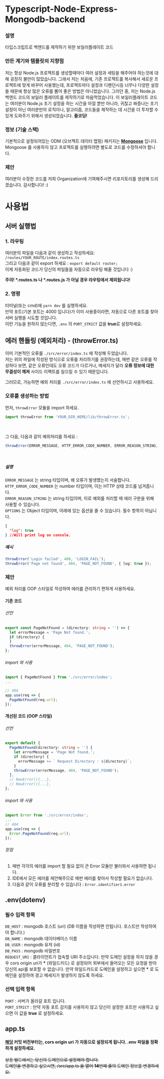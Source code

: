 # Typescript-Node-Express-Mongodb-backend

### 설명

타입스크립트로 백엔드를 제작하기 위한 보일러플레이트 코드

### 만든 계기와 템플릿의 지향점

저는 항상 Node.js 프로젝트를 생성할때마다 여러 설정과 세팅을 해주어야 하는것에 대해 굉장히 불만이 많았습니다. 그래서 저는 처음에, 기존 프로젝트를 복사해서 새로운 프로젝트에 맞게 바꾸어 사용했는데, 프로젝트마다 설정과 디펜던시등 너무나 다양한 설정들 때문에 항상 많은 오류를 뿜어 좋은 방법은 아니었습니다. 그러던 중, 저는 Node.js 백엔드 코드의 보일러 플레이트를 제작하기로 마음먹었습니다.
이 보일러플레이트 코드는 여러분이 Node.js 초기 설정을 하는 시간을 아낄 뿐만 아니라, 귀찮고 짜증나는 초기 설정이 아닌 여러분만의 로직이나, 알고리즘, 코드들을 제작하는 데 시간을 더 투자할 수 있게 도와주기 위해서 생성되었습니다. <b>즐코딩!</b>

### 정보 (기술 스택)

기본적으로 설정되어있는 ODM (오브젝트 데이터 맵핑) 패키지는 [<b>Mongoose</b>](https://www.npmjs.com/package/mongoose) 입니다.<br/>
Mongoose 를 사용하지 않고 프로젝트를 실행하려면 별도로 코드를 수정하셔야 합니다.

### 제안

여러분이 수정한 코드를 저희 Organization에 기여해주시면 리포지토리를 생성해 드리겠습니다. 감사합니다! :)

# 사용법

## 서버 실행법

### 1. 라우팅

여러분의 파일을 다음과 같이 생성하고 작성하세요:
<code>/routes/YOUR_ROUTE/index.routes.ts</code><br/>
그리고 다음과 같이 export 하세요 : <code>export default router;</code><br/>
이제 자동화된 코드가 당신의 파일들을 자동으로 라우팅 해줄 것입니다 :)

<b>주의! \*.routes.ts 나 \*.routes.js 가 아닐 경우 라우팅에서 제외됩니다!</b>

### 2. 명령

터미널(또는 cmd)에 <code>yarn dev</code> 를 실행하세요.<br/>
만약 포트(기본 포트는 4000 입니다)가 이미 사용중이라면, 자동으로 다른 포트를 찾아 서버 실행을 시도할 것입니다.<br/>
이런 기능을 원하지 않는다면, <code>.env</code> 의 <code>PORT_STRICT</code> 값을 <b>true</b>로 설정하세요.

## 에러 핸들링 (예외처리) - (throwError.ts)

이미 기본적인 오류를 <code>./src/error/index.ts</code> 에 작성해 두었습니다. <br/>
저는 위의 파일에 작성된 방식으로 오류를 처리하기를 권장하는데, 매번 같은 오류를 작성하다 보면, 같은 오류인데도 오류 코드가 다르거나, 메세지가 달라 **오류 정보에 대한 무결성이 깨져** 사이드 이펙트를 일으킬 수 있기 때문입니다.<br/>

그러므로, 가능하면 예외 처리를 <code>./src/error/index.ts</code> 에 선언하시고 사용하세요.

### 오류를 생성하는 방법

먼저, <code>throwError</code> 모듈을 import 하세요.

```typescript
import throwError from 'YOUR_DIR_HERE/lib/throwError.ts';
```

<br/>

그 다음, 다음과 같이 예외처리를 하세요 :

```typescript
throwError(ERROR_MESSAGE, HTTP_ERROR_CODE_NUMBER, ERROR_REASON_STRING, OPTIONS);
```

<br/>

##### 설명

<code>ERROR_MESSAGE</code> 는 string 타입이며, 왜 오류가 발생했는지 서술합니다.<br/>
<code>HTTP_ERROR_CODE_NUMBER</code> 는 number 타입이며, 이는 HTTP 상태 코드를 넘겨줍니다.<br/>
<code>ERROR_REASON_STRING</code> 는 string 타입이며, 이로 예외를 처리할 때 에러 구분을 위해 사용할 수 있습니다.<br/>
<code>OPTIONS</code> 는 Object 타입이며, 아래에 있는 옵션을 줄 수 있습니다. 필수 항목이 아닙니다.<br/>

```json
{
  "log": true
} //Will print log on console.
```

##### 예시

```typescript
throwError('Login failed', 400, 'LOGIN_FAIL');
throwError('Page not found', 404, 'PAGE_NOT_FOUND', { log: true });
```

### 제안

예외 처리를 OOP 스타일로 작성하여 에러를 관리하기 편하게 사용하세요.

#### 기존 코드

###### 선언

```typescript
export const PageNotFound = (directory: string = '') => {
  let errorMessage = 'Page Not found.';
  if (directory) {
  }
  throwError(errorMessage, 404, 'PAGE_NOT_FOUND');
};
```

###### import 와 사용

```typescript
import { PageNotFound } from './src/error/index';
...

// 404
app.use(req => {
  PageNotFound(req.url);
});
```

#### 개선된 코드 (OOP 스타일)

###### 선언

```typescript
export default {
  PageNotFound(directory: string = '') {
    let errorMessage = 'Page Not found.';
    if (directory) {
      errorMessage += ` Request Directory : ${directory}`;
    }
    throwError(errorMessage, 404, 'PAGE_NOT_FOUND');
  },
  // NewError(){...},
  // NewError(){...},
};
```

###### import 와 사용

```typescript
import Error from './src/error/index';
...
// 404
app.use(req => {
  Error.PageNotFound(req.url);
});
```

###### 장점

1. 매번 각각의 에러를 import 할 필요 없이 큰 Error 모듈만 불러와서 사용하면 됩니다.
2. IDE에서 모든 에러를 제안해주므로 매번 에러를 찾아서 작성할 필요가 없습니다.
3. 다음과 같이 오류를 분리할 수 있습니다 : <code>Error.identifier1.error</code>

## .env(dotenv)

### 필수 입력 항목

<code>DB_HOST</code> : mongodb 호스트 (uri) (DB 이름을 작성하면 안됩니다. 호스트만 작성하여야 합니다.)<br/>
<code>DB_NAME</code> : mongodb 데이터베이스 이름<br/>
<code>DB_USER</code> : mongodb 유저 (id)<br/>
<code>DB_PASS</code> : mongodb 비밀번호<br/>
<code>REQUEST_URI</code> : 클라이언트가 접속할 URI 주소입니다. 만약 도메인 설정을 하지 않을 경우 cors origin uri가 <b>\*</b> (와일드카드) 로 설정되어 외부에서 들어오는 모든 요청을 받아 당신의 api를 보호할 수 없습니다. 만약 와일드카드로 도메인을 설정하고 싶으면 <b>\*</b> 로 도메인을 설정하여 경고 메세지가 발생하지 않도록 하세요.

### 선택 입력 항목

<code>PORT</code> : 서버가 올라갈 포트 입니다.<br/>
<code>PORT_STRICT</code> : 만약 자동 포트 감지를 사용하지 않고 당신이 설정한 포트만 사용하고 싶으면 이 값을 <b>true</b> 로 설정하세요.

## app.ts

#### [해당](https://github.com/WebBoilerplates/Typescript-Node-Express-Mongodb-backend/commit/02a7255290b81c49f3770f6fbaae4703069c963c) 커밋 버전부터는, cors origin uri 가 자동으로 설정되게 됩니다. .env 파일을 정확하게 설정하세요.

~~상용 빌드에서는 당신의 도메인으로 설정해야 합니다.<br/>
도메인을 변경하고 싶으시면, /src/app.ts 을 열어 <b>14</b>번째 줄의 도메인 정보를 변경하세요.~~
